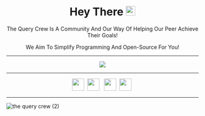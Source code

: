 <h1 align= "center">Hey There <img src="https://media.giphy.com/media/hvRJCLFzcasrR4ia7z/giphy.gif" width="25px"></h1>
<p align= "center">The Query Crew Is A Community And Our Way Of Helping Our Peer Achieve Their Goals!</p>
<p align= "center">We Aim To Simplify Programming And Open-Source For You!</p>

<hr>
<p align= "center">
 
  <img src="https://readme-typing-svg.herokuapp.com?size=30&lines=Pushing+Limits!;&center=true">
</p>
<hr>
<p align= "center">
<a href="https://chat.whatsapp.com/Kfunvj0VQME7QifdckhINm"><img src="https://img.shields.io/badge/WhatsApp-25D366?style=for-the-badge&logo=whatsapp&logoColor=white" height=32px></a>&nbsp;
<a href="mailto:thequerycrew@gmail.com"><img src="https://img.shields.io/badge/Gmail-D14836?style=for-the-badge&logo=gmail&logoColor=white" height=32px></a> &nbsp;
<a href="https://github.com/KaranSurana/QueryCrew"><img src="https://img.shields.io/badge/GitHub-100000?style=for-the-badge&logo=github&logoColor=white" height=32px></a>&nbsp;
<a href="https://www.linkedin.com/company/thequerycrew/"><img src="https://img.shields.io/badge/LinkedIn-0077B5?style=for-the-badge&logo=linkedin&logoColor=white" height=32px></a>&nbsp;
 
</p>

<hr>

![the query crew (2)](https://user-images.githubusercontent.com/65110262/129517672-9532777d-4f54-4b44-84c0-90d7f3ef6d84.png)


